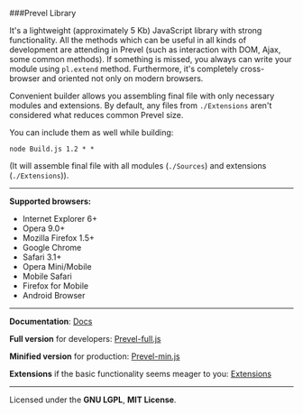 ###Prevel Library

It's a lightweight (approximately 5 Kb) JavaScript library with strong functionality. 
All the methods which can be useful in all kinds of development are attending in 
Prevel (such as interaction with DOM, Ajax, some common methods). 
If something is missed, you always can write your module using `pl.extend` method. 
Furthermore, it's completely cross-browser and oriented not only on modern browsers. 

Convenient builder allows you assembling final file with only necessary modules and extensions.
By default, any files from `./Extensions` aren't considered what reduces common Prevel size. 

You can include them as well while building:

`node Build.js 1.2 * *`

(It will assemble final file with all modules (`./Sources`) and extensions (`./Extensions`)).

---
__Supported browsers:__

* Internet Explorer 6+
* Opera 9.0+
* Mozilla Firefox 1.5+
* Google Chrome
* Safari 3.1+
* Opera Mini/Mobile
* Mobile Safari
* Firefox for Mobile
* Android Browser

---

__Documentation__: [Docs](/chernikovalexey/Prevel/tree/master/Docs)

__Full version__ for developers: [Prevel-full.js](/chernikovalexey/Prevel/blob/master/prevel-full.js)

__Minified version__ for production: [Prevel-min.js](/chernikovalexey/Prevel/blob/master/prevel-min.js)

__Extensions__ if the basic functionality seems meager to you: [Extensions](/chernikovalexey/Prevel/blob/master/Extensions)

---

Licensed under the __GNU LGPL__, __MIT License__.